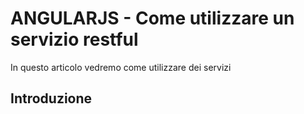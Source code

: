 # ANGULARJS - Come utilizzare un servizio restful
In questo articolo vedremo come utilizzare dei servizi 

## Introduzione
